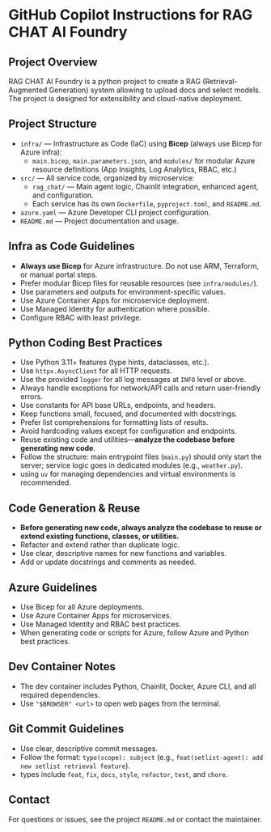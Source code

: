 # GitHub Copilot Instructions for RAG CHAT AI Foundry

## Project Overview

RAG CHAT AI Foundry is a  python project to create a RAG (Retrieval-Augmented Generation) system allowing to upload docs and select models. 
The project is designed for extensibility and cloud-native deployment.

## Project Structure

- `infra/` — Infrastructure as Code (IaC) using **Bicep** (always use Bicep for Azure infra):
  - `main.bicep`, `main.parameters.json`, and `modules/` for modular Azure resource definitions (App Insights, Log Analytics, RBAC, etc.)
- `src/` — All service code, organized by microservice:
  - `rag_chat/` — Main agent logic, Chainlit integration, enhanced agent, and configuration.
  - Each service has its own `Dockerfile`, `pyproject.toml`, and `README.md`.
- `azure.yaml` — Azure Developer CLI project configuration.
- `README.md` — Project documentation and usage.

## Infra as Code Guidelines

- **Always use Bicep** for Azure infrastructure. Do not use ARM, Terraform, or manual portal steps.
- Prefer modular Bicep files for reusable resources (see `infra/modules/`).
- Use parameters and outputs for environment-specific values.
- Use Azure Container Apps for microservice deployment.
- Use Managed Identity for authentication where possible.
- Configure RBAC with least privilege.

## Python Coding Best Practices

- Use Python 3.11+ features (type hints, dataclasses, etc.).
- Use `httpx.AsyncClient` for all HTTP requests.
- Use the provided `logger` for all log messages at `INFO` level or above.
- Always handle exceptions for network/API calls and return user-friendly errors.
- Use constants for API base URLs, endpoints, and headers.
- Keep functions small, focused, and documented with docstrings.
- Prefer list comprehensions for formatting lists of results.
- Avoid hardcoding values except for configuration and endpoints.
- Reuse existing code and utilities—**analyze the codebase before generating new code**.
- Follow the structure: main entrypoint files (`main.py`) should only start the server; service logic goes in dedicated modules (e.g., `weather.py`).
- using `uv` for managing dependencies and virtual environments is recommended.

## Code Generation & Reuse

- **Before generating new code, always analyze the codebase to reuse or extend existing functions, classes, or utilities.**
- Refactor and extend rather than duplicate logic.
- Use clear, descriptive names for new functions and variables.
- Add or update docstrings and comments as needed.

## Azure Guidelines

- Use Bicep for all Azure deployments.
- Use Azure Container Apps for microservices.
- Use Managed Identity and RBAC best practices.
- When generating code or scripts for Azure, follow Azure and Python best practices.

## Dev Container Notes

- The dev container includes Python, Chainlit, Docker, Azure CLI, and all required dependencies.
- Use `"$BROWSER" <url>` to open web pages from the terminal.

## Git Commit Guidelines

- Use clear, descriptive commit messages.
- Follow the format: `type(scope): subject` (e.g., `feat(setlist-agent): add new setlist retrieval feature`).
- types include `feat`, `fix`, `docs`, `style`, `refactor`, `test`, and `chore`.

## Contact

For questions or issues, see the project `README.md` or contact the maintainer.
